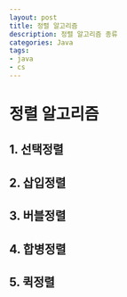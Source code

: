 ```yaml
---
layout: post
title: 정렬 알고리즘
description: 정렬 알고리즘 종류
categories: Java
tags: 
- java
- cs
---
```


# 정렬 알고리즘

## 1. 선택정렬

## 2. 삽입정렬

## 3. 버블정렬

## 4. 합병정렬

## 5. 퀵정렬
